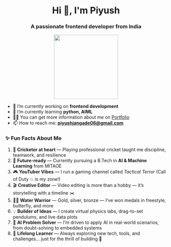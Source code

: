 <h1 align="center">Hi 👋, I'm Piyush </h1>
<h3 align="center">A passionate frontend developer from India</h3>

<p align="center">
  <img src="https://raw.githubusercontent.com/MahirQT/MahirQT/main/ironman.gif" width="200"/>
</p>


- 🔭 I’m currently working on **frontend development**
- 🌱 I’m currently learning **python, AIML**
- 👨‍💻 You can get more information about me on [Portfolio](https://piyush-ouch.github.io/portfolio1/)
- 📫 How to reach me: **piyushjangade06@gmail.com**

### ✨ Fun Facts About Me

1. 🏏 **Cricketer at heart** — Playing professional cricket taught me discipline, teamwork, and resilience  
2. 🤖 **Future-ready** — Currently pursuing a B.Tech in **AI & Machine Learning** from MITAOE  
3. 🎮 **YouTuber Vibes** — I run a gaming channel called *Tactical Terror* (Call of Duty 💥 is my zone!)  
4. 🎬 **Creative Editor** — Video editing is more than a hobby — it’s storytelling with a timeline ✂️  
5. 🏊‍♂️ **Water Warrior** — Gold, silver, bronze — I've won medals in freestyle, butterfly, and more  
6. 💡 **Builder of Ideas** — I create virtual physics labs, drag-to-set pendulums, and live data plots  
7. 🧠 **AI Problem Solver** — I’m driven to apply AI in real-world scenarios, from doubt-solving to embedded systems  
8. 🌌 **Lifelong Learner** — Always exploring new tech, tools, and challenges... just for the thrill of building 🚀  

